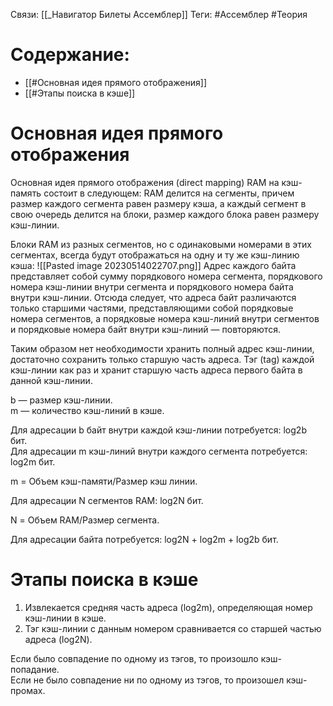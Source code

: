 Связи: [[_Навигатор Билеты Ассемблер]]
Теги: #Ассемблер #Теория 

# Содержание: 
- [[#Основная идея прямого отображения]]
- [[#Этапы поиска в кэше]]

# Основная идея прямого отображения

Основная идея прямого отображения (direct mapping) RAM на кэш-память состоит в следующем: RAM делится на сегменты, причем размер каждого сегмента равен размеру кэша, а каждый сегмент в свою очередь делится на блоки, размер каждого блока равен размеру кэш-линии.

Блоки RAM из разных сегментов, но с одинаковыми номерами в этих сегментах, всегда будут отображаться на одну и ту же кэш-линию кэша:
![[Pasted image 20230514022707.png]]
Адрес каждого байта представляет собой сумму порядкового номера сегмента, порядкового номера кэш-линии внутри сегмента и порядкового номера байта внутри кэш-линии. Отсюда следует, что адреса байт различаются только старшими частями, представляющими собой порядковые номера сегментов, а порядковые номера кэш-линий внутри сегментов и порядковые номера байт внутри кэш-линий — повторяются.  
  
Таким образом нет необходимости хранить полный адрес кэш-линии, достаточно сохранить только старшую часть адреса. Тэг (tag) каждой кэш-линии как раз и хранит старшую часть адреса первого байта в данной кэш-линии.

b — размер кэш-линии.  
m — количество кэш-линий в кэше.  
  
Для адресации b байт внутри каждой кэш-линии потребуется: log2b бит.  
Для адресации m кэш-линий внутри каждого сегмента потребуется: log2m бит.  
  
m = Объем кэш-памяти/Размер кэш линии.  
  
Для адресации N сегментов RAM: log2N бит.  
  
N = Объем RAM/Размер сегмента.  
  
Для адресации байта потребуется: log2N + log2m + log2b бит.

# Этапы поиска в кэше

1. Извлекается средняя часть адреса (log2m), определяющая номер кэш-линии в кэше.  
2. Тэг кэш-линии с данным номером сравнивается со старшей частью адреса (log2N).  
  
Если было совпадение по одному из тэгов, то произошло кэш-попадание.  
Если не было совпадение ни по одному из тэгов, то произошел кэш-промах.